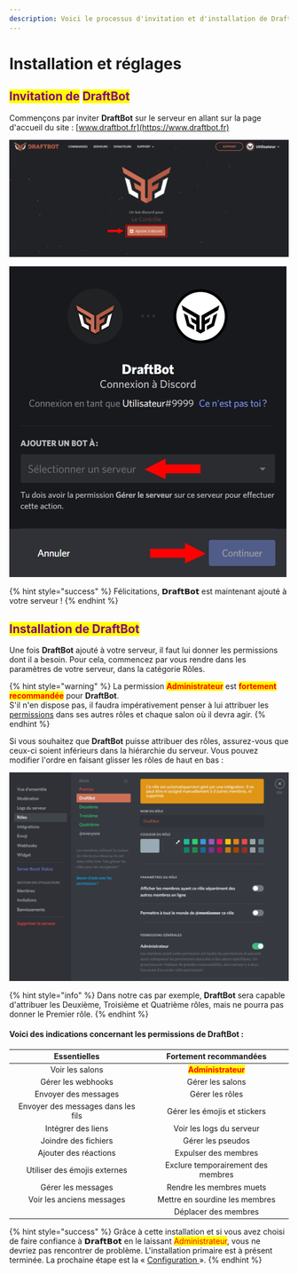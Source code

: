 ```yaml
---
description: Voici le processus d'invitation et d'installation de DraftBot.
---
```


# Installation et réglages

## <mark style="color:purple;">Invitation de</mark> <mark style="color:purple;"></mark><mark style="color:purple;">**DraftBot**</mark>

Commençons par inviter **DraftBot** sur le serveur en allant sur la page d'accueil du site : [www.draftbot.fr](https://www.draftbot.fr)

![Cliquez sur « Ajouter à Discord »](.gitbook/assets/invitationdraftbot.jpg)

![Connectez-vous si nécessaire puis choisissez votre serveur. Enfin, cliquez sur « Autoriser ».](.gitbook/assets/ajoutdraftbot.jpg)

{% hint style="success" %}
Félicitations, 𝗗𝗿𝗮𝗳𝘁𝗕𝗼𝘁 est maintenant ajouté à votre serveur !
{% endhint %}

## <mark style="color:purple;">Installation de DraftBot</mark>

Une fois **DraftBot** ajouté à votre serveur, il faut lui donner les permissions dont il a besoin. Pour cela, commencez par vous rendre dans les paramètres de votre serveur, dans la catégorie Rôles.

{% hint style="warning" %}
La permission <mark style="color:red;">**Administrateur**</mark> <mark style="color:red;"></mark><mark style="color:red;"></mark> est <mark style="color:red;">**fortement recommandée**</mark> pour **DraftBot**.\
S'il n'en dispose pas, il faudra impérativement penser à lui attribuer les [permissions](installation.md#voici-des-indications-concernant-les-permissions-de) dans ses autres rôles et chaque salon où il devra agir.
{% endhint %}

Si vous souhaitez que **DraftBot** puisse attribuer des rôles, assurez-vous que ceux-ci soient inférieurs dans la hiérarchie du serveur. Vous pouvez modifier l'ordre en faisant glisser les rôles de haut en bas :

![DraftBot est positionné en dessous du rôle Premier dans la hiérarchie des rôles.](<.gitbook/assets/draftbot (1).jpg>)

{% hint style="info" %}
Dans notre cas par exemple, **DraftBot** sera capable d'attribuer les Deuxième, Troisième et Quatrième rôles, mais ne pourra pas donner le Premier rôle.
{% endhint %}

#### Voici des indications concernant les permissions de DraftBot :

|            Essentielles            |               Fortement recommandées               |
| :--------------------------------: | :------------------------------------------------: |
|           Voir les salons          | <mark style="color:red;">**Administrateur**</mark> |
|         Gérer les webhooks         |                  Gérer les salons                  |
|        Envoyer des messages        |                   Gérer les rôles                  |
| Envoyer des messages dans les fils |            Gérer les émojis et stickers            |
|         Intégrer des liens         |              Voir les logs du serveur              |
|        Joindre des fichiers        |                  Gérer les pseudos                 |
|        Ajouter des réactions       |                Expulser des membres                |
|    Utiliser des émojis externes    |         Exclure temporairement des membres         |
|         Gérer les messages         |              Rendre les membres muets              |
|      Voir les anciens messages     |           Mettre en sourdine les membres           |
|                                    |                Déplacer des membres                |

{% hint style="success" %}
Grâce à cette installation et si vous avez choisi de faire confiance à 𝗗𝗿𝗮𝗳𝘁𝗕𝗼𝘁 en le laissant <mark style="color:red;">Administrateur</mark>, vous ne devriez pas rencontrer de problème. L'installation primaire est à présent terminée. La prochaine étape est la « [Configuration ](prefix/prefixe/config.md)».
{% endhint %}

